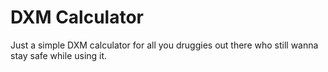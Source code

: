 # DXM Calculator
Just a simple DXM calculator for all you druggies out there who still wanna
stay safe while using it.
